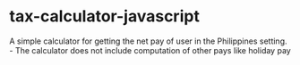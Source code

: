 tax-calculator-javascript
=========================

A simple calculator for getting the net pay of user in the Philippines setting.
	- The calculator does not include computation of other pays like holiday pay
